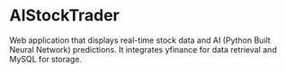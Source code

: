 # AIStockTrader
Web application that displays real-time stock data and AI (Python Built Neural Network) predictions. It integrates yfinance for data retrieval and MySQL for storage.
